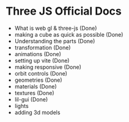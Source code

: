 # Three JS Official Docs

- What is web gl & three-js (Done)
- making a cube as quick as possible (Done)
- Understanding the parts (Done)
- transformation (Done)
- animations (Done)
- setting up vite (Done)
- making responsive (Done)
- orbit controls (Done)
- geometries (Done)
- materials (Done)
- textures (Done)
- lil-gui (Done)
- lights
- adding 3d models
